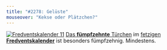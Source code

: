 ```yaml
---
title: "#2278: Gelüste"
mouseover: "Kekse oder Plätzchen?"
---
```


<a href="http://www.fonflatter.de/der-fetzige-fredventskalender-2011/" title="Fredventskalender 11"><img src="http://www.fonflatter.de/adv11/fredventskalender_banner.png" alt="Fredventskalender 11" /></a>
<a href="http://www.fonflatter.de/2011/12/15/das-15-turchen" title="Fredventskalender 2011">Das <strong>fümpfzehnte</strong> Türchen</a> im <a href="http://www.fonflatter.de/der-fetzige-fredventskalender-2011/" title="Fredventskalender 2011">fetzigen <strong>Fredventskalender</strong></a> ist besonders fümpfzehnig. Mindestens.
